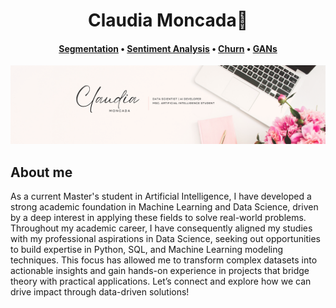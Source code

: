 <div align="center">
<h1 align="center">Claudia Moncada👋</h1>
</div>
<h4 align="center">
  <b><a href="Segmentation">Segmentation</a></b>
  •
  <b><a href="">Sentiment Analysis</a></b>
  •
  <b><a href="">Churn</a></b>
  •
  <a href="">GANs</a>
</h3>
<img src="Claudia_Banner.png">

## About me
As a current Master's student in Artificial Intelligence, I have developed a strong academic foundation in Machine Learning and Data Science, driven by a deep interest in applying these fields to solve real-world problems. Throughout my academic career, I have consequently aligned my studies with my professional aspirations in Data Science, seeking out opportunities to build expertise in Python, SQL, and Machine Learning modeling techniques. This focus has allowed me to transform complex datasets into actionable insights and gain hands-on experience in projects that bridge theory with practical applications. Let’s connect and explore how we can drive impact through data-driven solutions!


